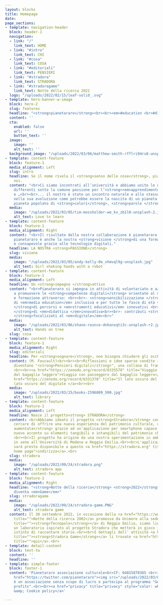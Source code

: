 ```yaml
---
layout: blocks
title: Homepage
date: 
page_sections:
- template: navigation-header
  block: header-1
  navigation:
  - link: "/"
    link_text: HOME
  - link: "#intro"
    link_text: CHI
  - link: "#cosa"
    link_text: COSA
  - link: "#editoriali"
    link_text: PENSIERI
  - link: "#stradora"
    link_text: STRADORA
  - link: "#stradoragame"
    link_text: Notte della ricerca 2022
  logo: "/uploads/2022/02/15/leaf-solid_.svg"
- template: hero-banner-w-image
  block: hero-2
  slug: features
  headline: "<strong>pianetararo</strong><br><br><em>#education <br>#digital #lab</em>"
  content: ''
  cta:
    enabled: false
    url: ''
    button_text: ''
  image:
    image: ''
    alt_text: ''
  background_image: "/uploads/2022/03/06/matthew-smith-rfflri94rs8-unsplash-640.jpg"
- template: content-feature
  block: feature-1
  media_alignment: Left
  slug: intro
  headline: Se il nome rivela il <strong>senso delle cose</strong>, pianetararo siamo
    noi.
  content: "<br>Ci siamo incontrati all’università e abbiamo unito le nostre storie
    differenti sotto la comune passione per l’<strong><em>apprendimento innovativo</em></strong>
    e …<br><br>... il nostro è stato un incontro naturale e allo stesso tempo esplosivo
    nella sua evoluzione come potrebbe essere la nascita di un pianeta. <br><br>Un
    pianeta popolato di <strong>colori</strong>, <strong>parole </strong>e <strong>connessioni</strong>.<br>"
  media:
    image: "/uploads/2022/03/05/tim-mossholder-we_kv_zb1l0-unsplash-2.jpg"
    alt_text: Love to learn
- template: content-feature
  block: feature-1
  media_alignment: Right
  content: "<br>Il risultato della nostra collaborazione è pianetararo.<br><br>Ma
    pianetararo è anche la nostra <strong>visione </strong>di una formazione efficace
    e consapevole grazie alle tecnologie digitali."
  headline: LA NOSTRA <strong>PASSIONE</strong>
  slug: visione
  media:
    image: "/uploads/2022/03/05/andy-kelly-0e_vhmvql9g-unsplash.jpg"
    alt_text: Girl shaking hands with a robot
- template: content-feature
  block: feature-1
  media_alignment: Left
  headline: Un <strong>impegno </strong>attivo
  content: "<br>Pianateraro si impegna in attività di volontariato e azioni volte
    a promuovere le <strong>competenze digitali</strong> orientate al mondo dell'educazione
    e formazione attraverso: <br><br>- <strong>sensibilizzazione </strong>su tematiche
    di <em>media education</em> inclusiva e per tutte le fasce di età <br><br>- <strong>progettazione
    </strong>di percorsi e <em>strumenti educativi</em> innovativi <br><br>- <strong>laboratori
    </strong>di <em>didattica </em>innovativa<br><br>- contributi <strong>editoriali
    </strong>focalizzati al <em>digitale</em><br>"
  media:
    image: "/uploads/2022/03/06/shane-rounce-dnkonxqti3c-unsplash-r2.jpg"
    alt_text: Hands on tree
  slug: cosa
- template: content-feature
  block: feature-1
  media_alignment: Right
  slug: editoriali
  headline: Per <strong>sognare</strong>, non bisogna chiudere gli occhi, basta <strong>leggere</strong>
  content: (M. Foucault)<br><br><br>Riflessioni e idee sparse condite in salsa digitale
    diventano "<strong>Pensieri digitali</strong>", una collana di frammenti da <em>leggere</em>.
    <br><br><a href="https://zenodo.org/record/6335578" title="Viaggio con passeggero
    dal bagaglio leggero">Viaggio con passeggero dal bagaglio leggero</a><br><br><a
    href="https://zenodo.org/record/6331378" title="Il lato oscuro del digitale">Il
    lato oscuro del digitale </a><br><br>
  media:
    image: "/uploads/2022/03/15/books-2596809_500.jpg"
    alt_text: library
- template: content-feature
  block: feature-1
  media_alignment: Left
  headline: Nasce il progetto<strong> STRADORA</strong>
  content: <br>Abbiamo ideato il progetto <strong>Stradora</strong> con lo scopo di
    cercare di offrire una nuova esperienza del patrimonio culturale, un <strong>esperienza
    aumentata</strong> grazie ad un'applicazione per smartphone capace di porre un
    nuovo accento su elementi tangibili e intangibili del patrimonio che ci circonda.
    <br><br>Il progetto ha origine da una nostra sperimentazione in ambito accademico
    in seno all'Università di Modena e Reggio Emilia.<br><br>L'applicazione Stradora
    sarà presto disponibile a questo <a href="https://stradora.org" title="Stradora
    home page">indirizzo</a>.<br>
  slug: stradora
  media:
    image: "/uploads/2022/09/24/stradora.png"
    alt_text: stradora app
- template: content-feature
  block: feature-1
  media_alignment: Right
  headline: "<strong>Notte della ricerca</strong> <strong>2022</strong> - Stradora
    diventa <em>Game</em>"
  slug: stradoragame
  media:
    image: "/uploads/2022/09/24/stradora-game.PNG"
    alt_text: stradora game
  content: Il 30 settembre 2022, in occasione della <a href="https://www.focus.unimore.it/la-notte-europea-della-ricerca-laboratori-esperimenti-visite-guidate/"
    title="">Notte della ricerca 2002</a> promossa da Unimore alla sede <a href="https://www.unimore.it/nottericerca2022/re01.html"
    title=""><strong>Tecnopolo</strong></a> di Reggio Emilia, siamo lieti di presentare
    un laboratorio ispirato al progetto Stradora che metterà in gioco il nostro naturale
    istinto di raccontare storie.<br><br>I dettagli dell' attività <a href="https://www.unimore.it/nottericerca2022/evento.html?e=74"
    title=""><strong>Stradora Game</strong></a> li trovate <a href="https://www.unimore.it/nottericerca2022/evento.html?e=74"
    title="">qui</a>.<br>
- template: detail-content
  block: text-tw
  content: ''
  headline: ''
- template: simple-footer
  block: footer-1
  content: 'Pianetararo associazione culturale<br>CF: 04015870365 <br>info@pianetararo.org<br><a
    href="https://twitter.com/pianetararo"><img src="/uploads/2022/03/06/twitter-24.png"></a><br>Pianetararo
    è un associazione senza scopo di lucro e partecipa al programma "Google for Non
    profits".<br><br><a href="privacy" title="privacy" style="color: white">Privacy
    &amp; Cookie policy</a>'

---
```

